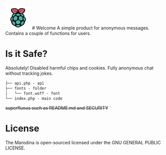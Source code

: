 <img src="https://github.com/Marodinaqq/marodina/blob/main/icon.png" width="80">
# Welcome
A simple product for anonymous messages. Contains a couple of functions for users.  

# Is it Safe? 
Absolutely! Disabled harmful chips and cookies. Fully anonymous chat without tracking jokes. 
```
├── api.php - api
├── fonts - folder
│   └── font.woff - font 
└── index.php - main code
```
~~superfluous such as README.md and SECURITY~~ ` 
# License
The Marodina is open-sourced licensed under the GNU GENERAL PUBLIC LICENSE.
